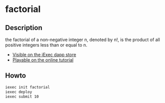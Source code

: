 # factorial
## Description
the factorial of a non-negative integer n, denoted by n!, is the product of all positive integers less than or equal to n. 
 * [Visible on the iExec dapp store](https://iex.ec)
 * [Playable on the online tutorial](https://www.katacoda.com/sulliwane/scenarios/hello-world)

## Howto
```bash
iexec init factorial
iexec deploy
iexec submit 10
```

